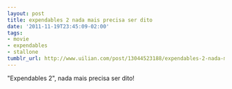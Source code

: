 ```yaml
---
layout: post
title: expendables 2 nada mais precisa ser dito
date: '2011-11-19T23:45:09-02:00'
tags:
- movie
- expendables
- stallone
tumblr_url: http://www.uilian.com/post/13044523188/expendables-2-nada-mais-precisa-ser-dito
---
```

"Expendables 2", nada mais precisa ser dito!
